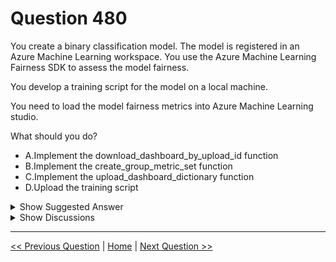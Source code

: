 # Question 480

You create a binary classification model. The model is registered in an Azure Machine Learning workspace. You use the Azure Machine Learning Fairness SDK to assess the model fairness.

You develop a training script for the model on a local machine.

You need to load the model fairness metrics into Azure Machine Learning studio.

What should you do?

* A.Implement the download_dashboard_by_upload_id function
* B.Implement the create_group_metric_set function
* C.Implement the upload_dashboard_dictionary function
* D.Upload the training script

<details>
  <summary>Show Suggested Answer</summary>

  <strong>C</strong><br>

</details>

<details>
  <summary>Show Discussions</summary>

<blockquote><p><strong>GHill1982</strong> <code>(Wed 17 Jul 2024 05:14)</code> - <em>Upvotes: 1</em></p><p>To load the model fairness metrics into Azure Machine Learning studio, you should do option C: Implement the upload_dashboard_dictionary function. This function takes a dictionary of fairness insights and uploads it to Azure Machine Learning, where you can see the fairness assessment dashboard. You can also use this function to upload fairness insights for multiple models or mitigated models.</p></blockquote>
<blockquote><p><strong>Yuriy_Ch</strong> <code>(Fri 08 Sep 2023 11:33)</code> - <em>Upvotes: 4</em></p><p>Exactly this question was on exam 07/March/2023</p></blockquote>
<blockquote><p><strong>JTWang</strong> <code>(Tue 25 Apr 2023 06:38)</code> - <em>Upvotes: 2</em></p><p>Correct.
Sample Code:
from azureml.contrib.fairness import upload_dashboard_dictionary, download_dashboard_by_upload_id
https://learn.microsoft.com/zh-tw/azure/machine-learning/how-to-machine-learning-fairness-aml</p></blockquote>
<blockquote><p><strong>NeitherLand</strong> <code>(Thu 20 Apr 2023 07:10)</code> - <em>Upvotes: 1</em></p><p>correct</p></blockquote>

</details>

---

[<< Previous Question](question_479.md) | [Home](/index.md) | [Next Question >>](question_481.md)
